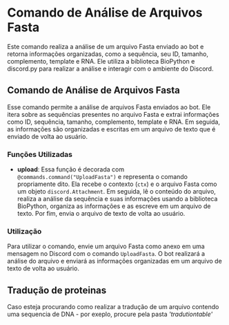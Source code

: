 # Comando de Análise de Arquivos Fasta

Este comando realiza a análise de um arquivo Fasta enviado ao bot e retorna informações organizadas, como a sequência, seu ID, tamanho, complemento, template e RNA. Ele utiliza a biblioteca BioPython e discord.py para realizar a análise e interagir com o ambiente do Discord.

## Comando de Análise de Arquivos Fasta

Esse comando permite a análise de arquivos Fasta enviados ao bot. Ele itera sobre as sequências presentes no arquivo Fasta e extrai informações como ID, sequência, tamanho, complemento, template e RNA. Em seguida, as informações são organizadas e escritas em um arquivo de texto que é enviado de volta ao usuário.

### Funções Utilizadas

- **upload**: Essa função é decorada com `@commands.command("UploadFasta")` e representa o comando propriamente dito. Ela recebe o contexto (`ctx`) e o arquivo Fasta como um objeto `discord.Attachment`. Em seguida, lê o conteúdo do arquivo, realiza a análise da sequência e suas informações usando a biblioteca BioPython, organiza as informações e as escreve em um arquivo de texto. Por fim, envia o arquivo de texto de volta ao usuário.

### Utilização

Para utilizar o comando, envie um arquivo Fasta como anexo em uma mensagem no Discord com o comando `UploadFasta`. O bot realizará a análise do arquivo e enviará as informações organizadas em um arquivo de texto de volta ao usuário.


## Tradução de proteinas
Caso  esteja procurando como realizar a tradução de um arquivo contendo uma sequencia de DNA - por exeplo, procure pela pasta *'tradutiontable'*
